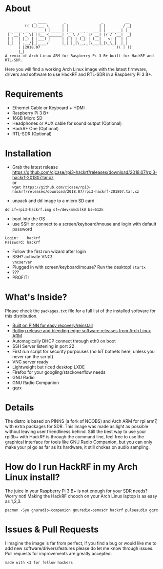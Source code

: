 # About
```
             _ ____        _                _          __ 
         (( (_)___ \      | |              | |        / _|
  _ __ _ __  _  __) |_____| |__   __ _  ___| | ___ __| |_ 
 | '__| '_ \| ||__ <______| '_ \ / _` |/ __| |/ / '__|  _|
 | |  | |_) | |___) |     | | | | (_| | (__|   <| |  | |  
 |_|  | .__/|_|____/      |_| |_|\__,_|\___|_|\_\_|  |_|  
      | |2018.07                                   (( | ))         
      |_|    
A remix of Arch Linux ARM for Raspberry Pi 3 B+ built for HackRF and RTL-SDR.  
```

Here you will find a working Arch Linux image with the latest firmware, drivers and software to use HackRF and RTL-SDR in a Raspberry Pi 3 B+.  

# Requirements
* Ethernet Cable or Keyboard + HDMI
* Raspberry Pi 3 B+
* 16GB Micro SD 
* Headphones or AUX cable for sound output (Optional)
* HackRF One (Optional)
* RTL-SDR (Optional)

# Installation
 * Grab the latest release  
 https://github.com/cjcase/rpi3-hackrf/releases/download/2018.07/rpi3-hackrf-201807.tar.xz  
or   
 `wget https://github.com/cjcase/rpi3-hackrf/releases/download/2018.07/rpi3-hackrf-201807.tar.xz`
 
 * unpack and dd image to a micro SD card
 
 `dd if=rpi3-hackrf.img of=/dev/mmcblk0 bs=512k`
  
 * boot into the OS
 * use SSH or connect to a screen/keyboard/mouse and login with default password
 
 ``` 
 Login:    hackrf
 Password: hackrf
 ```
 * Follow the first run wizard after login
 * SSH? activate VNC!  
 `vncserver`
 * Plugged in with screen/keyboard/mouse? Run the desktop!
 `startx`
 * ???
 * PROFIT!
 
  # What's Inside?
 Please check the `packages.txt` file for a full list of the installed software for this distribution. 
 * [Built on PINN for easy recovery/reinstall](https://github.com/procount/pinn)
 * [Rolling release and bleeding edge software releases from Arch Linux ARM](https://archlinuxarm.org/)
 * Automagically DHCP connect through eth0 on boot
 * SSH Server listening in port 22
 * First run script for security purpouses (no IoT botnets here, unless you never ran the script)
 * VNC server ready
 * Lightweight but riced desktop LXDE
 * Firefox for your googling/stackoverflow needs
 * GNU Radio
 * GNU Radio Companion
 * gqrx
 
 # Details
 The distro is based on PINNS (a fork of NOOBS) and Arch ARM for rpi arm7, with extra packages for SDR.
 This image was made as light as possible without leaving user friendliness behind. Still the best way to use your rpi3b+ with HackRF is through the command line, feel free to use the graphical interface for tools like GNU Radio Companion, but you can only make your pi go as far as its hardware, it still chokes on audio sampling.  
 
 # How do I run HackRF in my Arch Linux install?
 The juice in your Raspberry Pi 3 B+ is not enough for your SDR needs? Worry not! Making the HackRF chooch on your Arch Linux laptop is as easy as 1,2,3.  
 ```
 pacman -Syu gnuradio-companion gnuradio-osmosdr hackrf pulseaudio gqrx
 ```
 
 # Issues & Pull Requests 
 I imagine the image is far from perfect, if you find a bug or would like me to add new software/drivers/features please do let me know through issues.
 Pull requests for improvements are greatly accepted.
 
 `made with <3 for fellow hackers`
